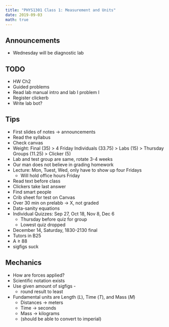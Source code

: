 ```yaml
---
title: "PHYS1301 Class 1: Measurement and Units"
date: 2019-09-03
math: true 
---
```


## Announcements

- Wednesday will be diagnostic lab 

## TODO

- HW Ch2
- Guided problems
- Read lab manual intro and lab I problem I
- Register clickerb
- Write lab bot?

## Tips

- First slides of notes &rarr; announcements
- Read the syllabus
- Check canvas
- Weight: Final (35) > 4 Friday Individuals (33.75) > Labs (15) > Thursday Groups (11.25) > Clicker (5)
- Lab and test group are same, rotate 3-4 weeks
- Our man does not believe in grading homework
- Lecture: Mon, Tuest, Wed, only have to show up four Fridays
    - Will hold office hours Friday 
- Read text before class 
- Clickers take last answer
- Find smart people
- Crib sheet for test on Canvas
- Over 30 min on prelabb &rarr; X, not graded
- Data-sanity equations 
- Individual Quizzes: Sep 27, Oct 18, Nov 8, Dec 6
    - Thursday before quiz for group
    - Lowest quiz dropped
- December 14, Saturday, 1830-2130 final
- Tutors in B25
- A $\geq$ 88
- sigfigs suck

## Mechanics

- How are forces applied?
- Scientific notation exists
- Use given amount of sigfigs  -
    - round result to least
- Fundamental units are Length ($L$), Time ($T$), and Mass ($M$)
    - Distances &rarr; meters
    - Time &rarr; seconds
    - Mass &rarr; kilograms
    - (should be able to convert to imperial)
